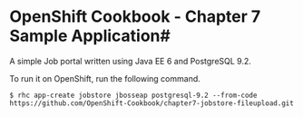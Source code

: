 # OpenShift Cookbook - Chapter 7 Sample Application#

A simple Job portal written using Java EE 6 and PostgreSQL 9.2.

To run it on OpenShift, run the following command.

```
$ rhc app-create jobstore jbosseap postgresql-9.2 --from-code https://github.com/OpenShift-Cookbook/chapter7-jobstore-fileupload.git
```
